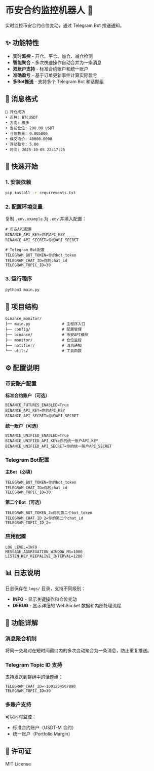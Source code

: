# 币安合约监控机器人 🤖

实时监控币安合约仓位变动，通过 Telegram Bot 推送通知。

## ✨ 功能特性

- **实时监控** - 开仓、平仓、加仓、减仓检测
- **智能聚合** - 多次快速操作自动合并为一条消息
- **双账户支持** - 标准合约账户和统一账户
- **准确盈亏** - 基于订单更新事件计算实际盈亏
- **多Bot推送** - 支持多个 Telegram Bot 和话题组

## 📱 消息格式

```
🚀 开仓成功
• 币种: BTCUSDT
• 方向: 做多
• 当前仓位: 200.00 USDT
• 仓位数量: 0.005000
• 成交均价: 40000.0000
• 浮动盈亏: 5.00
• 时间: 2025-10-05 22:17:25
```

## 🚀 快速开始

### 1. 安装依赖

```bash
pip install -r requirements.txt
```

### 2. 配置环境变量

复制 `.env.example` 为 `.env` 并填入配置：

```env
# 币安API配置
BINANCE_API_KEY=你的API_KEY
BINANCE_API_SECRET=你的API_SECRET

# Telegram Bot配置
TELEGRAM_BOT_TOKEN=你的bot_token
TELEGRAM_CHAT_ID=你的chat_id
TELEGRAM_TOPIC_ID=30
```

### 3. 运行程序

```bash
python3 main.py
```

## 📁 项目结构

```
binance_monitor/
├── main.py              # 主程序入口
├── config/              # 配置管理
├── binance/             # 币安API模块
├── monitor/             # 仓位监控
├── notifier/            # 消息通知
└── utils/               # 工具函数
```

## ⚙️ 配置说明

### 币安账户配置

**标准合约账户（可选）**
```env
BINANCE_FUTURES_ENABLED=True
BINANCE_API_KEY=你的API_KEY
BINANCE_API_SECRET=你的API_SECRET
```

**统一账户（可选）**
```env
BINANCE_UNIFIED_ENABLED=True
BINANCE_UNIFIED_API_KEY=你的统一账户API_KEY
BINANCE_UNIFIED_API_SECRET=你的统一账户API_SECRET
```

### Telegram Bot配置

**主Bot（必填）**
```env
TELEGRAM_BOT_TOKEN=你的bot_token
TELEGRAM_CHAT_ID=你的chat_id
TELEGRAM_TOPIC_ID=30
```

**第二个Bot（可选）**
```env
TELEGRAM_BOT_TOKEN_2=你的第二个bot_token
TELEGRAM_CHAT_ID_2=你的第二个chat_id
TELEGRAM_TOPIC_ID_2=
```

### 应用配置

```env
LOG_LEVEL=INFO
MESSAGE_AGGREGATION_WINDOW_MS=1000
LISTEN_KEY_KEEPALIVE_INTERVAL=1200
```

## 📊 日志说明

日志保存在 `logs/` 目录，支持不同级别：

- **INFO** - 显示关键操作和仓位变动
- **DEBUG** - 显示详细的 WebSocket 数据和内部处理流程

## 🔧 功能详解

### 消息聚合机制

将同一交易对在短时间窗口内的多次变动聚合为一条消息，防止重复推送。

### Telegram Topic ID 支持

支持发送到群组中的话题组：

```env
TELEGRAM_CHAT_ID=-1001234567890
TELEGRAM_TOPIC_ID=30
```

### 多账户支持

可以同时监控：
- 标准合约账户（USDT-M 合约）
- 统一账户（Portfolio Margin）

## 📝 许可证

MIT License